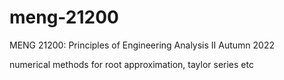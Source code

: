 # meng-21200
MENG 21200: Principles of Engineering Analysis II
Autumn 2022

numerical methods for root approximation, taylor series etc
